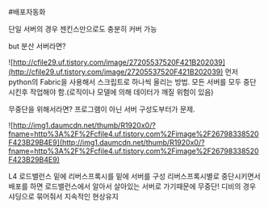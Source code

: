 #배포자동화

단일 서버의 경우 젠킨스만으로도 충분히 커버 가능

but 분산 서버라면?

![http://cfile29.uf.tistory.com/image/27205537520F421B202039](http://cfile29.uf.tistory.com/image/27205537520F421B202039)
먼저 python의 Fabric을 사용해서 스크립트로 하나씩 올리는 방법. 모든 서버를 모두 중단 시킨후 작업해야 함.(로직이나 모델에 의해 
데이터가 깨질 위험이 있음)



무중단을 위해서라면?
프로그램이 아닌 서버 구성도부터가 문제.

![http://img1.daumcdn.net/thumb/R1920x0/?fname=http%3A%2F%2Fcfile4.uf.tistory.com%2Fimage%2F26798338520F423B29B4E9](http://img1.daumcdn.net/thumb/R1920x0/?fname=http%3A%2F%2Fcfile4.uf.tistory.com%2Fimage%2F26798338520F423B29B4E9)



L4 로드밸런스 밑에 리버스프록시를 밑에 서버를 구성
리버스프록시별로 중단시키면서 배포를 하면 로드밸런스에서 알아서 살아있는 서버로 가기때문에 무중단!
디비의 경우 샤딩으로 묶어줘서 지속적인 현상유지
